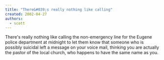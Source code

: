 ```yaml
---
title: "There&#039;s really nothing like calling"
created: 2002-04-27
authors: 
  - scott
---
```


There's really nothing like calling the non-emergency line for the Eugene police department at midnight to let them know that someone who is possibly suicidal left a message on your voice mail, thinking you are actually the pastor of the local church, who happens to have the same name as you.
